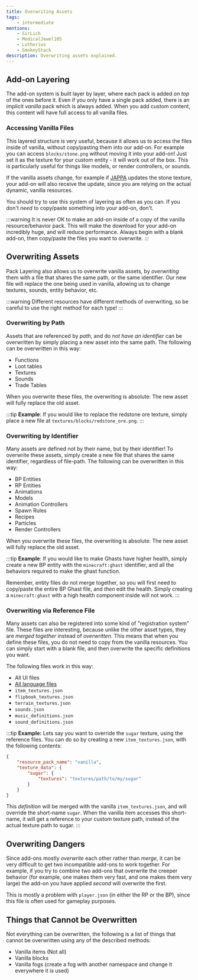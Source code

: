 ```yaml
---
title: Overwriting Assets
tags:
    - intermediate
mentions:
    - SirLich
    - MedicalJewel105
    - Luthorius
    - SmokeyStack
description: Overwriting assets explained.
---
```


## Add-on Layering

The add-on system is built layer by layer, where each pack is added _on top_ of the ones before it. Even if you only have a single pack added, there is an implicit _vanilla_ pack which is always added. When you add custom content, this content will have full access to all vanilla files.

### Accessing Vanilla Files

This layered structure is very useful, because it allows us to access the files inside of vanilla, without copy/pasting them into our add-on. For example you can access `blocks/stone.png` without moving it into your add-on! Just set it as the texture for your custom entity - it will work out of the box. This is particularly useful for things like models, or render controllers, or sounds.

If the vanilla assets change, for example if [JAPPA](https://twitter.com/JasperBoerstra?ref_src=twsrc%5Egoogle%7Ctwcamp%5Eserp%7Ctwgr%5Eauthor) updates the stone texture, your add-on will also receive the update, since you are relying on the actual dynamic, vanilla resources.

You should try to use this system of layering as often as you can. If you don't *need* to copy/paste something into your add-on, don't.

:::warning
It is never OK to make an add-on inside of a copy of the vanilla resource/behavior pack. This will make the download for your add-on incredibly huge, and will reduce performance. Always begin with a blank add-on, then copy/paste the files you want to overwrite.
:::

## Overwriting Assets

Pack Layering also allows us to overwrite vanilla assets, by _overwriting_ them with a file that shares the same path, or the same identifier. Our new file will replace the one being used in vanilla, allowing us to change textures, sounds, entity behavior, etc.

:::warning
Different resources have different methods of overwriting, so be careful to use the right method for each type!
:::

### Overwriting by Path

Assets that are referenced by _path_, and do _not have an identifier_ can be overwritten by simply placing a new asset into the same path. The following can be overwritten in this way:

-   Functions
-   Loot tables
-   Textures
-   Sounds
-   Trade Tables

When you overwrite these files, the overwriting is absolute: The new asset will fully replace the old asset.

:::tip
**Example**: If you would like to replace the redstone ore texture, simply place a new file at `textures/blocks/redstone_ore.png`.
:::

### Overwriting by Identifier

Many assets are defined not by their name, but by their identifier! To overwrite these assets, simply create a new file that shares the same identifier, regardless of file-path. The following can be overwritten in this way:

-   BP Entities
-   RP Entities
-   Animations
-   Models
-   Animation Controllers
-   Spawn Rules
-   Recipes
-   Particles
-   Render Controllers

When you overwrite these files, the overwriting is absolute: The new asset will fully replace the old asset.

:::tip
**Example**: If you would like to make Ghasts have higher health, simply create a new BP entity with the `minecraft:ghast` identifier, and all the behaviors required to make the ghast function.

Remember, entity files do not merge together, so you will first need to copy/paste the entire BP Ghast file, and _then_ edit the health. Simply creating a `minecraft:ghast` with a high health component inside will not work.
:::

### Overwriting via Reference File

Many assets can also be registered into some kind of "registration system" file. These files are interesting, because unlike the other asset types, they are _merged together_ instead of _overwritten_. This means that when you define these files, you do not need to copy from the vanilla resources. You can simply start with a blank file, and then overwrite the specific definitions you want.

The following files work in this way:

-   All UI files
-   [All language files](/concepts/text-and-translations)
-   `item_textures.json`
-   `flipbook_textures.json`
-   `terrain_textures.json`
-   `sounds.json`
-   `music_definitions.json`
-   `sound_definitions.json`

:::tip
**Example:** Lets say you want to override the `sugar` texture, using the reference files. You can do so by creating a new `item_textures.json`, with the following contents:

<CodeHeader></CodeHeader>

```json
{
	"resource_pack_name": "vanilla",
	"texture_data": {
		"sugar": {
			"textures": "textures/path/to/my/sugar"
		}
	}
}
```

This _definition_ will be merged with the vanilla `item_textures.json`, and will override the short-name `sugar`. When the vanilla item accesses this short-name, it will get a reference to your custom texture path, instead of the actual texture path to sugar.
:::

## Overwriting Dangers

Since add-ons mostly _overwrite_ each other rather than _merge_, it can be very difficult to get two incompatible add-ons to work together. For example, if you try to combine two add-ons that overwrite the creeper behavior (for example, one makes them very fast, and one makes them very large) the add-on you have applied _second_ will overwrite the first.

This is mostly a problem with `player.json` (in either the RP or the BP), since this file is often used for gameplay purposes.

## Things that Cannot be Overwritten

Not everything can be overwritten, the following is a list of things that cannot be overwritten using any of the described methods:

-   Vanilla items (Not all)
-   Vanilla blocks
-   Vanilla fogs (create a fog with another namespace and change it everywhere it is used)
